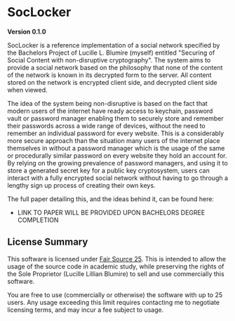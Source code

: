 # SocLocker

**Version 0.1.0**

SocLocker is a reference implementation of a social network specified by the 
Bachelors Project of Lucille L. Blumire (myself) entitled "Securing of Social 
Content with non-disruptive cryptography". The system aims to provide a social
network based on the philosophy that none of the content of the network is known
in its decrypted form to the server. All content stored on the network is
encrypted client side, and decrypted client side when viewed.

The idea of the system being non-disruptive is based on the fact that modern
users of the internet have ready access to keychain, password vault or password 
manager enabling them to securely store and remember their passwords across a
wide range of devices, without the need to remember an individual password for 
every website. This is a considerably more secure approach than the situation
many users of the internet place themselves in without a password manager which
is the usage of the same or procedurally similar password on every website they
hold an account for. By relying on the growing prevalence of password managers,
and using it to store a generated secret key for a public key cryptosystem, 
users can interact with a fully encrypted social network without having to go
through a lengthy sign up process of creating their own keys.

The full paper detailing this, and the ideas behind it, can be found here:

* LINK TO PAPER WILL BE PROVIDED UPON BACHELORS DEGREE COMPLETION


## License Summary

This software is licensed under [Fair Source 25](https://fair.io/). This is
intended to allow the usage of the source code in academic study, while
preserving the rights of the Sole Proprietor (Lucille Lillian Blumire) to sell
and use commercially this software.

You are free to use (commercially or otherwise) the software with up to 25 
users. Any usage exceeding this limit requires contacting me to negotiate
licensing terms, and may incur a fee subject to usage.